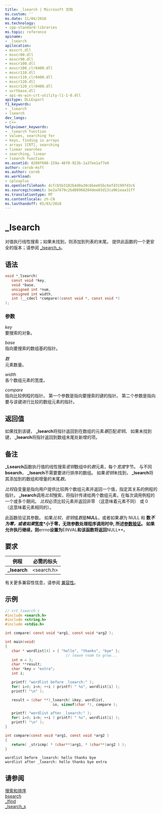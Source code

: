 ```yaml
---
title: _lsearch | Microsoft 文档
ms.custom: ''
ms.date: 11/04/2016
ms.technology:
- cpp-standard-libraries
ms.topic: reference
apiname:
- _lsearch
apilocation:
- msvcrt.dll
- msvcr80.dll
- msvcr90.dll
- msvcr100.dll
- msvcr100_clr0400.dll
- msvcr110.dll
- msvcr110_clr0400.dll
- msvcr120.dll
- msvcr120_clr0400.dll
- ucrtbase.dll
- api-ms-win-crt-utility-l1-1-0.dll
apitype: DLLExport
f1_keywords:
- _lsearch
- lsearch
dev_langs:
- C++
helpviewer_keywords:
- _lsearch function
- values, searching for
- keys, finding in arrays
- arrays [CRT], searching
- linear searches
- searching, linear
- lsearch function
ms.assetid: 8200f608-159a-46f0-923b-1a37ee1af7e0
author: corob-msft
ms.author: corob
ms.workload:
- cplusplus
ms.openlocfilehash: 4cfcb5b3182b4d8a30c6bee65bc6efd3199fd3c6
ms.sourcegitcommit: be2a7679c2bd80968204dee03d13ca961eaa31ff
ms.translationtype: MT
ms.contentlocale: zh-CN
ms.lasthandoff: 05/03/2018
---
```

# <a name="lsearch"></a>_lsearch

对值执行线性搜索；如果未找到，则添加到列表的末尾。 提供此函数的一个更安全的版本；请参阅 [_lsearch_s](lsearch-s.md)。

## <a name="syntax"></a>语法

```C
void *_lsearch(
   const void *key,
   void *base,
   unsigned int *num,
   unsigned int width,
   int (__cdecl *compare)(const void *, const void *)
);
```

### <a name="parameters"></a>参数

*key*<br/>
要搜索的对象。

*base*<br/>
指向要搜索的数组基的指针。

*数*<br/>
元素数量。

*width*<br/>
各个数组元素的宽度。

*compare*<br/>
指向比较例程的指针。 第一个参数是指向要搜索的键的指针。 第二个参数是指向要与该键进行比较的数组元素的指针。

## <a name="return-value"></a>返回值

如果找到该键， **_lsearch**将指针返回到在数组的元素*基*匹配*密钥*。 如果未找到键， **_lsearch**将指针返回到数组末尾处新增的项。

## <a name="remarks"></a>备注

**_Lsearch**函数执行值的线性搜索*密钥*数组中的*数*元素，每个*宽度*字节。 与不同**bsearch**， **_lsearch**不需要要进行排序的数组。 如果*密钥*未找到， **_lsearch**将其添加到的数组和增量的末尾*数*。

*比较*自变量是指向用户提供比较两个数组元素并返回一个值，指定其关系的例程的指针。 **_lsearch**调用*比较*搜索，将指针传递给两个数组元素，在每次调用例程的一个或多个期间。 *比较*必须比较元素并返回非零 （这意味着元素不同） 或 0 （这意味着元素相同的）。

此函数验证其参数。 如果*比较*，*密钥*或*数*是**NULL**，或者如果*基*为 NULL 和 **数*不为零，或者如果*宽度*小于零，无效参数处理程序调用时中, 所述[参数验证](../../c-runtime-library/parameter-validation.md)。 如果允许执行继续，则**errno**设置为**EINVAL**和该函数将返回**NULL**。

## <a name="requirements"></a>要求

|例程|必需的标头|
|-------------|---------------------|
|**_lsearch**|\<search.h>|

有关更多兼容性信息，请参阅 [兼容性](../../c-runtime-library/compatibility.md)。

## <a name="example"></a>示例

```C
// crt_lsearch.c
#include <search.h>
#include <string.h>
#include <stdio.h>

int compare( const void *arg1, const void *arg2 );

int main(void)
{
   char * wordlist[4] = { "hello", "thanks", "bye" };
                            // leave room to grow...
   int n = 3;
   char **result;
   char *key = "extra";
   int i;

   printf( "wordlist before _lsearch:" );
   for( i=0; i<n; ++i ) printf( " %s", wordlist[i] );
   printf( "\n" );

   result = (char **)_lsearch( &key, wordlist,
                      &n, sizeof(char *), compare );

   printf( "wordlist after _lsearch:" );
   for( i=0; i<n; ++i ) printf( " %s", wordlist[i] );
   printf( "\n" );
}

int compare(const void *arg1, const void *arg2 )
{
   return( _stricmp( * (char**)arg1, * (char**)arg2 ) );
}
```

```Output
wordlist before _lsearch: hello thanks bye
wordlist after _lsearch: hello thanks bye extra
```

## <a name="see-also"></a>请参阅

[搜索和排序](../../c-runtime-library/searching-and-sorting.md)<br/>
[bsearch](bsearch.md)<br/>
[_lfind](lfind.md)<br/>
[_lsearch_s](lsearch-s.md)<br/>
